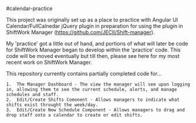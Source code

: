 #calendar-practice

This project was originally set up as a place to practice with Angular UI Calendar/FullCalnedar jQuery plugin in preparation for using the plugin in ShiftWork Manager (https://github.com/JECII/Shift-manager).

My 'practice' got a little out of hand, and portions of what will later be code for ShiftWork Manager began to develop within the 'practice' code. This code will be moved eventually but till then, please see here for my most recent work on ShiftWork Manager.

This repository currently contains partially completed code for...

    1.  The Manager Dashboard - The view the manager will see upon logging in, allowing them to see the current schedule, alerts, and manage schedules and staff.
    2.  Edit/Create Shifts Comonent - Allows managers to indicate what shifts exist throught the week/day.
    3.  Edit/Create New Schedule Component - Allows managers to drag and drop staff onto a calendar to create or edit shifts.